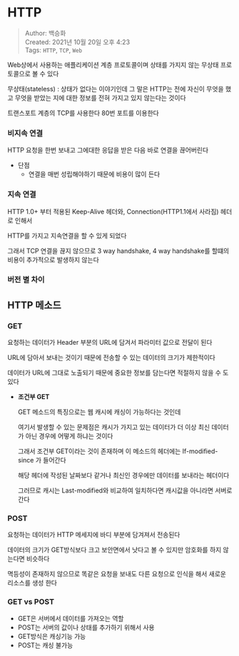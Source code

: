 # HTTP

>Author: 백승화  
>Created: 2021년 10월 20일 오후 4:23  
>Tags: `HTTP`, `TCP`, `Web`

Web상에서 사용하는 애플리케이션 계층 프로토콜이며 상태를 가지지 않는 무상태 프로토콜으로 볼 수 있다

무상태(stateless) : 상태가 없다는 이야기인데 그 말은 HTTP는 전에 자신이 무엇을 했고 무엇을 받았는 지에 대한 정보를 전혀 가지고 있지 않는다는 것이다

트랜스포트 계층의 TCP를 사용한다 80번 포트를 이용한다

### 비지속 연결

HTTP 요청을 한번 보내고 그에대한 응답을 받은 다음 바로 연결을 끊어버린다

- 단점
    - 연결을 매번 성립해야하기 때문에 비용이 많이 든다

### 지속 연결

HTTP 1.0+ 부터 적용된 Keep-Alive 헤더와, Connection(HTTP1.1에서 사라짐) 헤더로 인해서

HTTP를 가지고 지속연결을 할 수 있게 되었다

그래서 TCP 연결을 끊지 않으므로 3 way handshake, 4 way handshake를 할떄의 비용이 추가적으로 발생하지 않는다

### 버전 별 차이

## HTTP 메소드

### **GET**

요청하는 데이터가 Header 부분의 URL에 담겨서 파라미터 값으로 전달이 된다

URL에 담아서 보내는 것이기 때문에 전송할 수 있는 데이터의 크기가 제한적이다

데이터가 URL에 그대로 노출되기 때문에 중요한 정보를 담는다면 적절하지 않을 수 도 있다

- **조건부 GET**

  GET 메소드의 특징으로는 웹 캐시에 캐싱이 가능하다는 것인데

  여기서 발생할 수 있는 문제점은 캐시가 가지고 있는 데이터가 더 이상 최신 데이터가 아닌 경우에 어떻게 하냐는 것이다

  그래서 조건부 GET이라는 것이 존재하며 이 메소드의 헤더에는 If-modified-since 가 들어간다

  해당 헤더에 작성된 날짜보다 같거나 최신인 경우에만 데이터를 보내라는 헤더이다

  그러므로 캐시는 Last-modified와 비교하여 일치하다면 캐시값을 아니라면 서버로 간다


### **POST**

요청하는 데이터가 HTTP 메세지에 바디 부분에 담겨져서 전송된다

데이터의 크기가 GET방식보다 크고 보안면에서 낫다고 볼 수 있지만 암호화를 하지 않는다면 비슷하다

멱등성이 존재하지 않으므로 똑같은 요청을 보내도 다른 요청으로 인식을 해서 새로운 리소스를 생성 한다

### **GET vs POST**

- GET은 서버에서 데이터를 가져오는 역할
- POST는 서버의 값이나 상태를 추가하기 위해서 사용
- GET방식은 캐싱기능 가능
- POST는 캐싱 불가능